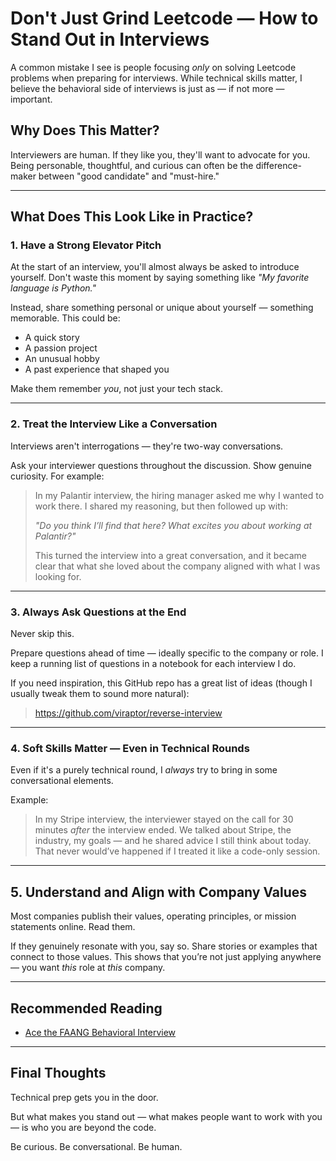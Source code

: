 # Don't Just Grind Leetcode — How to Stand Out in Interviews

A common mistake I see is people focusing *only* on solving Leetcode problems when preparing for interviews. While technical skills matter, I believe the behavioral side of interviews is just as — if not more — important.

## Why Does This Matter?

Interviewers are human. If they like you, they'll want to advocate for you. Being personable, thoughtful, and curious can often be the difference-maker between "good candidate" and "must-hire."

---

## What Does This Look Like in Practice?

### 1. Have a Strong Elevator Pitch

At the start of an interview, you'll almost always be asked to introduce yourself. Don't waste this moment by saying something like *"My favorite language is Python."*

Instead, share something personal or unique about yourself — something memorable. This could be:

- A quick story
- A passion project
- An unusual hobby
- A past experience that shaped you

Make them remember *you*, not just your tech stack.

---

### 2. Treat the Interview Like a Conversation

Interviews aren't interrogations — they're two-way conversations.

Ask your interviewer questions throughout the discussion. Show genuine curiosity. For example:

> In my Palantir interview, the hiring manager asked me why I wanted to work there. I shared my reasoning, but then followed up with:
>
> *"Do you think I’ll find that here? What excites you about working at Palantir?"*
>
> This turned the interview into a great conversation, and it became clear that what she loved about the company aligned with what I was looking for.

---

### 3. Always Ask Questions at the End

Never skip this.

Prepare questions ahead of time — ideally specific to the company or role. I keep a running list of questions in a notebook for each interview I do.

If you need inspiration, this GitHub repo has a great list of ideas (though I usually tweak them to sound more natural):
> https://github.com/viraptor/reverse-interview

---

### 4. Soft Skills Matter — Even in Technical Rounds

Even if it's a purely technical round, I *always* try to bring in some conversational elements.

Example:
> In my Stripe interview, the interviewer stayed on the call for 30 minutes *after* the interview ended. We talked about Stripe, the industry, my goals — and he shared advice I still think about today. That never would’ve happened if I treated it like a code-only session.

---

## 5. Understand and Align with Company Values

Most companies publish their values, operating principles, or mission statements online. Read them.

If they genuinely resonate with you, say so. Share stories or examples that connect to those values. This shows that you’re not just applying anywhere — you want *this* role at *this* company.

---

## Recommended Reading

- [Ace the FAANG Behavioral Interview](https://www.hellointerview.com/blog/ace-faang-behavioral-interview)

---

## Final Thoughts

Technical prep gets you in the door.

But what makes you stand out — what makes people want to work with you — is who you are beyond the code.

Be curious. Be conversational. Be human.
